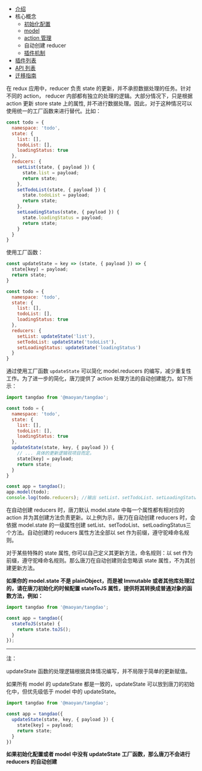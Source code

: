 - [介绍](https://maoyantech.github.io/tangdao/introduction)
- 核心概念
  - [初始化配置](https://maoyantech.github.io/tangdao/core-concepts/initialization-options)
  - [model](https://maoyantech.github.io/tangdao/core-concepts/model)
  - [action 管理](https://maoyantech.github.io/tangdao/core-concepts/action-manage)
  - 自动创建 reducer
  - [插件机制](https://maoyantech.github.io/tangdao/core-concepts/create-plugin)
- [插件列表](https://maoyantech.github.io/tangdao/plugins)
- [API 列表](https://maoyantech.github.io/tangdao/api-reference)
- [迁移指南](https://maoyantech.github.io/tangdao/migration-guide)

在 redux 应用中，reducer 负责 state 的更新，并不承担数据处理的任务。针对不同的 action， reducer 内部都有独立的处理的逻辑。大部分情况下，只是根据 action 更新 store state 上的属性, 并不进行数据处理。因此，对于这种情况可以使用统一的工厂函数来进行替代。比如：

```javascript
const todo = {
  namespace: 'todo',
  state: {
    list: [],
    todoList: [],
    loadingStatus: true
  },
  reducers: {
    setList(state, { payload }) {
      state.list = payload;
      return state;
    },
    setTodoList(state, { payload }) {
      state.todoList = payload;
      return state;
    },
    setLoadingStatus(state, { payload }) {
      state.loadingStatus = payload;
      return state;
    }
  }
}
```

使用工厂函数：

```javascript
const updateState = key => (state, { payload }) => {
  state[key] = payload;
  return state;
}

const todo = {
  namespace: 'todo',
  state: {
    list: [],
    todoList: [],
    loadingStatus: true
  },
  reducers: {
    setList: updateState('list'),
    setTodoList: updateState('todoList'),
    setLoadingStatus: updateState('loadingStatus')
  }
}
```

通过使用工厂函数 ``updateState`` 可以简化 model.reducers 的编写，减少重复性工作。为了进一步的简化，唐刀提供了 action 处理方法的自动创建能力。如下所示：

```javascript
import tangdao from '@maoyan/tangdao';

const todo = {
  namespace: 'todo',
  state: {
    list: [],
    todoList: [],
    loadingStatus: true
  },
  updateState(state, key, { payload }) {
    // ... 具体的更新逻辑视项目而定。
    state[key] = payload;
    return state;
  }
}

const app = tangdao();
app.model(todo);
console.log(todo.reducers); //输出 setList、setTodoList、setLoadingStatus

```

在自动创建 reducers 时，唐刀默认 model.state 中每一个属性都有相对应的 action 并为其创建方法负责更新。以上例为示，唐刀在自动创建 reducers 时，会依据 model.state 的一级属性创建  setList、setTodoList、setLoadingStatus三个方法。自动创建的 reducers 属性方法全部以 set 作为前缀，遵守驼峰命名规则。

对于某些特殊的 state 属性, 你可以自己定义其更新方法，命名规则：以 set 作为前缀，遵守驼峰命名规则。那么唐刀在自动创建则会忽略该 state 属性，不为其创建更新方法。

**如果你的 model.state 不是 plainObject，而是被 Immutable 或者其他库处理过的，请在唐刀初始化的时候配置 stateToJS 属性，提供将其转换成普通对象的函数方法，例如：**

```javascript
import tangdao from '@maoyan/tangdao';

const app = tangdao({
  stateToJS(state) {
    return state.toJS();
  }
});
```

---

注：

updateState 函数的处理逻辑根据具体情况编写，并不局限于简单的更新赋值。

如果所有 model 的 updateState 都是一致的，updateState 可以放到唐刀的初始化中，但优先级低于 model 中的 updateState。

```javascript
import tangdao from '@maoyan/tangdao';

const app = tangdao({
  updateState(state, key, { payload }) {
    state[key] = payload;
    return state;
  }
})
```

**如果初始化配置或者 model 中没有 updateState 工厂函数，那么唐刀不会进行 reducers 的自动创建**